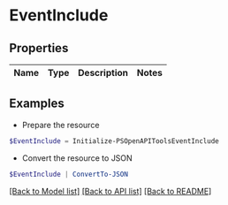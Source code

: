 # EventInclude
## Properties

Name | Type | Description | Notes
------------ | ------------- | ------------- | -------------

## Examples

- Prepare the resource
```powershell
$EventInclude = Initialize-PSOpenAPIToolsEventInclude 
```

- Convert the resource to JSON
```powershell
$EventInclude | ConvertTo-JSON
```

[[Back to Model list]](../README.md#documentation-for-models) [[Back to API list]](../README.md#documentation-for-api-endpoints) [[Back to README]](../README.md)

